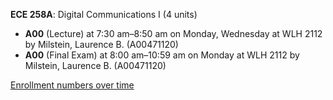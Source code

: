 **ECE 258A**: Digital Communications I (4 units)

- **A00** (Lecture) at 7:30 am–8:50 am on Monday, Wednesday at WLH 2112 by Milstein, Laurence B. (A00471120)
- **A00** (Final Exam) at 8:00 am–10:59 am on Monday at WLH 2112 by Milstein, Laurence B. (A00471120)

[Enrollment numbers over time](./ECE258A.tsv)
